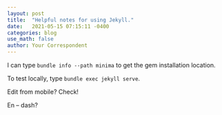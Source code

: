 ```yaml
---
layout: post
title:  "Helpful notes for using Jekyll."
date:   2021-05-15 07:15:11 -0400
categories: blog
use_math: false
author: Your Correspondent
---
```

I can type `bundle info --path minima` to get the gem installation location.

To test locally, type `bundle exec jekyll serve`.

Edit from mobile? Check!

En &ndash; dash?
